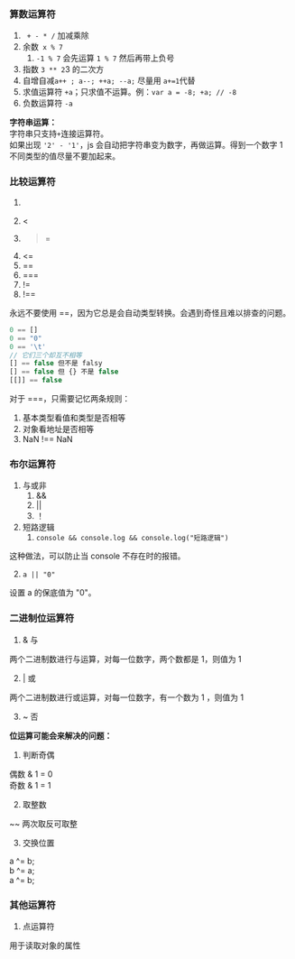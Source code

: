 <a name="DQ9RP"></a>
### 算数运算符
1. ` + - * /` 加减乘除
2. 余数` x % 7`
   1. `-1 % 7` 会先运算 `1 % 7` 然后再带上负号
3. 指数 `3 ** 2`3 的二次方
4. 自增自减`a++ ; a--; ++a; --a;` 尽量用 `a+=1`代替
5. 求值运算符 `+a`；只求值不运算。例：`var a = -8; +a; // -8`
6. 负数运算符 `-a`

**字符串运算：**<br />字符串只支持`+`连接运算符。<br />如果出现 `'2' - '1'`，js 会自动把字符串变为数字，再做运算。得到一个数字 1<br />不同类型的值尽量不要加起来。
<a name="D8Wjw"></a>
### 比较运算符

1. >
2. <
3. >=
4. <=
5. ==
6. ===
7. !=
8. !==

永远不要使用 ==，因为它总是会自动类型转换。会遇到奇怪且难以排查的问题。
```javascript
0 == []
0 == "0"
0 == '\t'
// 它们三个却互不相等
[] == false 但不是 falsy
[] == false 但 {} 不是 false
[[]] == false
```
对于 ===，只需要记忆两条规则：

1. 基本类型看值和类型是否相等
2. 对象看地址是否相等
3. NaN !== NaN
<a name="ucpa4"></a>
### 布尔运算符

1. 与或非
   1.  &&
   2.  ||
   3. ！
2. 短路逻辑
   1. `console && console.log && console.log("短路逻辑")`

这种做法，可以防止当 console 不存在时的报错。

   2. `a || "0"`

设置 a 的保底值为 "0"。

<a name="Aq93X"></a>
### 二进制位运算符

1. & 与

两个二进制数进行与运算，对每一位数字，两个数都是 1，则值为 1

2. | 或

两个二进制数进行或运算，对每一位数字，有一个数为 1 ，则值为 1

3. ~ 否

**位运算可能会来解决的问题：**

1. 判断奇偶

偶数 & 1 = 0<br />奇数 & 1 = 1

2. 取整数

~~ 两次取反可取整

3. 交换位置

a ^= b;<br />b ^= a;<br />a ^= b;
<a name="XFlp9"></a>
### 其他运算符

1. 点运算符

用于读取对象的属性


